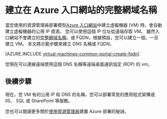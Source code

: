 <properties
   pageTitle="Azure 入口網站中建立 VM FQDN |Microsoft Azure"
   description="瞭解如何建立完整網域名稱或 FQDN 資源管理員的虛擬機器中 Azure 入口網站。"
   services="virtual-machines-windows"
   documentationCenter=""
   authors="iainfoulds"
   manager="timlt"
   editor="tysonn"
   tags="azure-resource-manager"/>

<tags
   ms.service="virtual-machines-windows"
   ms.devlang="na"
   ms.topic="article"
   ms.tgt_pltfrm="vm-windows"
   ms.workload="infrastructure-services"
   ms.date="08/24/2016"
   ms.author="iainfou"/>

# <a name="create-a-fully-qualified-domain-name-in-the-azure-portal"></a>建立在 Azure 入口網站的完整網域名稱
當您使用的資源管理員部署模型[Azure 入口網站](https://portal.azure.com)中建立虛擬機器 (VM) 時，會自動建立虛擬機器的公用 IP 資源。 您可以使用這個 IP 位址從遠端存取 VM。 雖然入口網站不會建立的[完整網域名稱](https://en.wikipedia.org/wiki/Fully_qualified_domain_name)，或 FQDN，根據預設，您可以建立一個，一旦建立 VM。 本文將示範步驟來建立 DNS 名稱或 FQDN。

[AZURE.INCLUDE [virtual-machines-common-portal-create-fqdn](../../includes/virtual-machines-common-portal-create-fqdn.md)]

您現在可以連線遠端使用這個 DNS 名稱等遠端桌面通訊協定 (RDP) 的 vm。

## <a name="next-steps"></a>後續步驟
現在，您 VM 有的公用 IP 和 DNS 的名稱，您可以部署常見的應用程式架構或 IIS、 SQL 或 SharePoint 等服務。

您也可以閱讀更多關於[使用資源管理員](../azure-resource-manager/resource-group-overview.md)建置 Azure 部署的秘訣。
